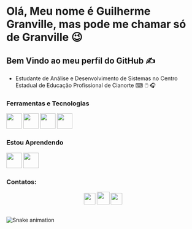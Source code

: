 #  Olá, Meu nome é Guilherme Granville, mas pode me chamar só de Granville 😉

## Bem Vindo ao meu perfil do GitHub ✍️         
            
- Estudante de Análise e Desenvolvimento de Sistemas no Centro Estadual de Educação Profissional de Cianorte ⌨ 🖱️ 🎧     

### Ferramentas e Tecnologias

<img src="https://cdn.jsdelivr.net/gh/devicons/devicon/icons/html5/html5-original.svg" width="40" height="40"/> <img src="https://cdn.jsdelivr.net/gh/devicons/devicon/icons/css3/css3-original.svg" width="40" height="40"/> <img src="https://cdn.jsdelivr.net/gh/devicons/devicon/icons/mysql/mysql-original.svg" width="40" height="40"/> <img src="https://cdn.jsdelivr.net/gh/devicons/devicon/icons/lua/lua-original.svg" width="40" height="40"/> 


### Estou Aprendendo

<img src="https://cdn.jsdelivr.net/gh/devicons/devicon/icons/javascript/javascript-original.svg" width="40" height="40"/> <img src="https://cdn.jsdelivr.net/gh/devicons/devicon/icons/nodejs/nodejs-original.svg" width="40" height="40"/>
 
 ### Contatos:
<div align="center"> 
<a href="https://instagram.com/gui_granville_" target="_blank"><img src="https://logodownload.org/wp-content/uploads/2017/04/instagram-logo.png" target="_blank" width="30px"></a> 
  <a href = "mailto:guilhermeggranville@gmail.com"><img src="https://logodownload.org/wp-content/uploads/2018/03/gmail-logo-16.png" target="_blank" width="33px"></a>
  <a href="https://www.linkedin.com/in/guilherme-gabriel-95737b277" target="_blank"><img src="https://img.shields.io/badge/-LinkedIn-%230077B5?style=for-the-badge&logo=linkedin&logoColor=white" target="_blank"width="30px"></a> 
</div>

##
  ![Snake animation](https://github.com/camilafernanda/camilafernanda/blob/output/github-contribution-grid-snake.svg)
  
